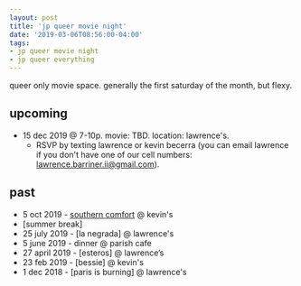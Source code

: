 ```yaml
---
layout: post
title: 'jp queer movie night'
date: '2019-03-06T08:56:00-04:00'
tags:
- jp queer movie night
- jp queer everything
--- 
```


queer only movie space. generally the first saturday of the month, but flexy.

## upcoming
* 15 dec 2019 @ 7-10p. movie: TBD. location: lawrence's. 
    - RSVP by texting lawrence or kevin becerra (you can email lawrence if you don't have one of our cell numbers: lawrence.barriner.ii@gmail.com).

## past 

* 5 oct 2019 - [southern comfort](https://en.wikipedia.org/wiki/Southern_Comfort_(2001_film)) @ kevin's
* [summer break]
* 25 july 2019 - [la negrada] @ lawrence's
* 5 june 2019 - dinner @ parish cafe
* 27 april 2019 - [esteros] @ lawrence’s
* 23 feb 2019 - [bessie] @ kevin's
* 1 dec 2018 - [paris is burning] @ lawrence's

<!-- hyperlink bank -->


<!-- &#042; = asterisk -->
<!-- &#039; = single quote '-->

